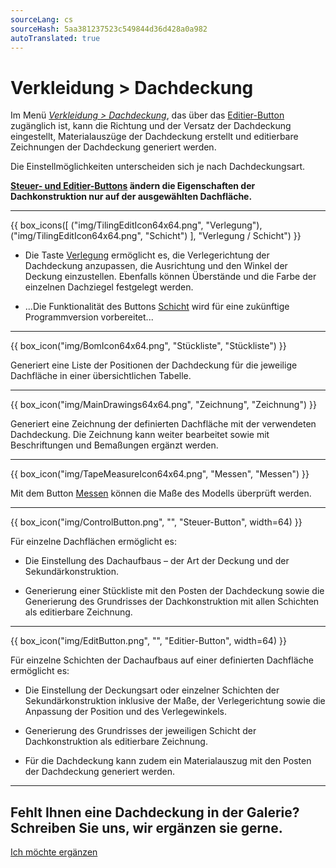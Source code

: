 ```yaml
---
sourceLang: cs
sourceHash: 5aa381237523c549844d36d428a0a982
autoTranslated: true
---
```


<h1>Verkleidung &gt; Dachdeckung</h1>

<p>
  Im Menü <u><i>Verkleidung &gt; Dachdeckung</i></u>, das über das <u>Editier-Button</u> zugänglich ist, kann die Richtung und der Versatz der Dachdeckung eingestellt, Materialauszüge der Dachdeckung erstellt und editierbare Zeichnungen der Dachdeckung generiert werden.
</p>

<p>
  Die Einstellmöglichkeiten unterscheiden sich je nach Dachdeckungsart.
</p>

<p>
  <b><u>Steuer- und Editier-Buttons</u> ändern die Eigenschaften der Dachkonstruktion nur auf der ausgewählten Dachfläche.</b>
</p>

<hr class="main"> <!-- Horizontale Linie als Abschnittstrenner -->

{{ box_icons([
  ("img/TilingEditIcon64x64.png", "Verlegung"),
  ("img/TilingEditIcon64x64.png", "Schicht")
], "Verlegung / Schicht") }}

<ul>
<li><p>
  Die Taste <u>Verlegung</u> ermöglicht es, die Verlegerichtung der Dachdeckung anzupassen, die Ausrichtung und den Winkel der Deckung einzustellen. Ebenfalls können Überstände und die Farbe der einzelnen Dachziegel festgelegt werden.
</p></li>

<li><p>
  ...Die Funktionalität des Buttons <u>Schicht</u> wird für eine zukünftige Programmversion vorbereitet...
</p></li>
</ul>

<hr class="main"> <!-- Horizontale Linie als Abschnittstrenner -->

{{ box_icon("img/BomIcon64x64.png", "Stückliste", "Stückliste") }}

<p>
  Generiert eine Liste der Positionen der Dachdeckung für die jeweilige Dachfläche in einer übersichtlichen Tabelle.
</p>

<hr class="main"> <!-- Horizontale Linie als Abschnittstrenner -->

{{ box_icon("img/MainDrawings64x64.png", "Zeichnung", "Zeichnung") }}

<p>
  Generiert eine Zeichnung der definierten Dachfläche mit der verwendeten Dachdeckung. Die Zeichnung kann weiter bearbeitet sowie mit Beschriftungen und Bemaßungen ergänzt werden.
</p>

<hr class="main"> <!-- Horizontale Linie als Abschnittstrenner -->

{{ box_icon("img/TapeMeasureIcon64x64.png", "Messen", "Messen") }}

<p>
  Mit dem Button <u>Messen</u> können die Maße des Modells überprüft werden.
</p>

<hr class="main"> <!-- Horizontale Linie als Abschnittstrenner -->

{{ box_icon("img/ControlButton.png", "", "Steuer-Button", width=64) }}

<p>Für einzelne Dachflächen ermöglicht es:</p>

<ul>
  <li><p>Die Einstellung des Dachaufbaus – der Art der Deckung und der Sekundärkonstruktion.</p></li>
  <li><p>Generierung einer Stückliste mit den Posten der Dachdeckung sowie die Generierung des Grundrisses der Dachkonstruktion mit allen Schichten als editierbare Zeichnung.</p></li>
</ul>

<hr class="main"> <!-- Horizontale Linie als Abschnittstrenner -->

{{ box_icon("img/EditButton.png", "", "Editier-Button", width=64) }}

<p>Für einzelne Schichten der Dachaufbaus auf einer definierten Dachfläche ermöglicht es:</p>

<ul>
  <li><p>Die Einstellung der Deckungsart oder einzelner Schichten der Sekundärkonstruktion inklusive der Maße, der Verlegerichtung sowie die Anpassung der Position und des Verlegewinkels.</p></li>
  <li><p>Generierung des Grundrisses der jeweiligen Schicht der Dachkonstruktion als editierbare Zeichnung.</p></li>
  <li><p>Für die Dachdeckung kann zudem ein Materialauszug mit den Posten der Dachdeckung generiert werden.</p></li>
</ul>
<hr class="main"> <!-- Horizontale Linie als Abschnittstrenner -->

<h2>Fehlt Ihnen eine Dachdeckung in der Galerie? Schreiben Sie uns, wir ergänzen sie gerne.</h2>
<a href="mailto:jiri.podval@histruct.com?subject=Anfrage zum HiStruct Gebäude-Konfigurator" class="btn">
  Ich möchte ergänzen
</a>

<!-- product: HiStruct Roofs -->